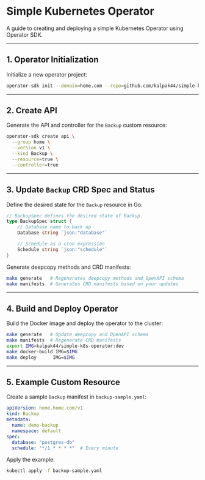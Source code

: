 # Simple Kubernetes Operator

A guide to creating and deploying a simple Kubernetes Operator using Operator SDK.

---

## 1. Operator Initialization

Initialize a new operator project:

```bash
operator-sdk init --domain=home.com --repo=github.com/kalpak44/simple-k8s-operator
```

---

## 2. Create API

Generate the API and controller for the `Backup` custom resource:

```bash
operator-sdk create api \
  --group home \
  --version v1 \
  --kind Backup \
  --resource=true \
  --controller=true
```

---

## 3. Update `Backup` CRD Spec and Status

Define the desired state for the `Backup` resource in Go:

```go
// BackupSpec defines the desired state of Backup.
type BackupSpec struct {
    // Database name to back up
    Database string `json:"database"`

    // Schedule as a cron expression
    Schedule string `json:"schedule"`
}
```

Generate deepcopy methods and CRD manifests:

```bash
make generate   # Regenerates deepcopy methods and OpenAPI schema
make manifests  # Generates CRD manifests based on your updates
```

---

## 4. Build and Deploy Operator

Build the Docker image and deploy the operator to the cluster:

```bash
make generate   # Update deepcopy and OpenAPI schema
make manifests  # Regenerate CRD manifests
export IMG=kalpak44/simple-k8s-operator:dev
make docker-build IMG=$IMG
make deploy      IMG=$IMG
```

---

## 5. Example Custom Resource

Create a sample `Backup` manifest in `backup-sample.yaml`:

```yaml
apiVersion: home.home.com/v1
kind: Backup
metadata:
  name: demo-backup
  namespace: default
spec:
  database: "postgres-db"
  schedule: "*/1 * * * *"  # Every minute
```

Apply the example:

```bash
kubectl apply -f backup-sample.yaml
```
